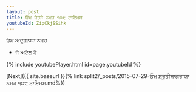 ```yaml
---
layout: post
title: ਓਮ ਜੇਤੜੇ ਨਮਹ ੧੦੮ ਟਾਇਮਸ
youtubeId: ZipCkjSSihk
---
```

 
 
 ਓਮ ਅਦਰ੍ਸ਼ਨਯਾ ਨਮਹ  
 
 -  ਜੋ ਅਟੱਲ ਹੈ 
 
  
 
  
 
 
 
 
 
 


{% include youtubePlayer.html id=page.youtubeId %}
 
[Next]({{ site.baseurl }}{% link  split2/_posts/2015-07-29-ਓਮ ਸ਼੍ਰੁਤੀਸਾਗਰਾਯਾ ਨਮਹ ੧੦੮ ਟਾਇਮਸ.md%})
 
